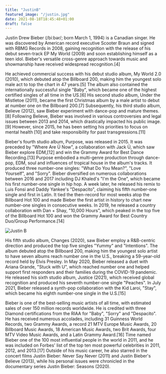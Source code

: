 ```yaml
---
title: "JustinB"
featured_image: "/justin.jpg"
date: 2021-08-18T18:45:48+01:00
draft: false
---
```


Justin Drew Bieber (/biːbər/; born March 1, 1994) is a Canadian singer. He was discovered by American record executive Scooter Braun and signed with RBMG Records in 2008, gaining recognition with the release of his debut seven-track EP My World (2009) and soon establishing himself as a teen idol. Bieber's versatile cross-genre approach towards music and showmanship have received widespread recognition.[4]

He achieved commercial success with his debut studio album, My World 2.0 (2010), which debuted atop the Billboard 200, making him the youngest solo male act to top the chart in 47 years.[5] The album also contained the internationally successful single "Baby", which became one of the highest certified singles of all time in the US.[6] His second studio album, Under the Mistletoe (2011), became the first Christmas album by a male artist to debut at number one on the Billboard 200.[7] Subsequently, his third studio album, Believe (2012), saw Bieber experiment with dance-pop and mature themes.[8] Following Believe, Bieber was involved in various controversies and legal issues between 2013 and 2014, which drastically impacted his public image.[9] However, since 2015, he has been setting his priorities to focus on mental health [10] and take responsibility for past transgressions.[11]

Bieber's fourth studio album, Purpose, was released in 2015. It was preceded by "Where Are Ü Now", a collaboration with Jack Ü, which saw Bieber explore EDM,[12] and win the Grammy Award for Best Dance Recording.[13] Purpose embodied a multi-genre production through dance-pop, EDM, soul and influences of tropical house in the album's tracks. It produced three number-one singles: "What Do You Mean?", "Love Yourself", and "Sorry". Bieber diversified on numerous collaborations between 2016 and 2017 including DJ Khaled's "I'm the One", which became his first number-one single in hip hop. A week later, he released his remix to Luis Fonsi and Daddy Yankee's "Despacito", claiming his fifth number-one single and first in Latin. It tied the then-record for most weeks atop the Billboard Hot 100 and made Bieber the first artist in history to chart new number-one singles in consecutive weeks. In 2019, he released a country collaboration with Dan + Shay, "10,000 Hours", which peaked in the top five of the Billboard Hot 100 and won the Grammy Award for Best Country Duo/Group Performance.[14]

![Justin B](/justin.jpg)

His fifth studio album, Changes (2020), saw Bieber employ a R&B-centric direction and produced the top five singles "Yummy" and "Intentions". The album debuted atop the Billboard 200, making him the youngest solo artist to have seven albums reach number one in the U.S., breaking a 59-year-old record held by Elvis Presley. In May 2020, Bieber released a duet with Ariana Grande, "Stuck with U", which reached number one and helped support first responders and their families during the COVID-19 pandemic. He released his sixth studio album, Justice (2021), which received global recognition and produced his seventh number-one single "Peaches". In July 2021, Bieber released a synth-pop collaboration with the Kid Laroi, "Stay", which became his eighth number-one single in the U.S.[15]

Bieber is one of the best-selling music artists of all time, with estimated sales of over 150 million records worldwide. He is credited with three Diamond certifications from the RIAA for "Baby", "Sorry" and "Despacito". He has received numerous accolades, including 31 Guinness World Records, two Grammy Awards, a record 21 MTV Europe Music Awards, 20 Billboard Music Awards, 18 American Music Awards, two Brit Awards, four MTV Video Music Awards, and a Latin Grammy Award.[16] Time named Bieber one of the 100 most influential people in the world in 2011, and he was included on Forbes' list of the top ten most powerful celebrities in 2011, 2012, and 2013.[17] Outside of his music career, he also starred in the concert films Justin Bieber: Never Say Never (2011) and Justin Bieber's Believe (2013), while his personal issues were chronicled in the documentary series Justin Bieber: Seasons (2020).


